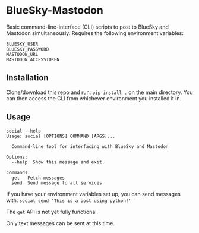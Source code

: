 # BlueSky-Mastodon

Basic command-line-interface (CLI) scripts to post to BlueSky and Mastodon simultaneously.
Requires the following environment variables:

    BLUESKY_USER
    BLUESKY_PASSWORD
    MASTODON_URL
    MASTODON_ACCESSTOKEN

## Installation

Clone/download this repo and run: `pip install .` on the main directory. You can then access the CLI from whichever environment you installed it in.

## Usage

```
social --help
Usage: social [OPTIONS] COMMAND [ARGS]...

  Command-line tool for interfacing with BlueSky and Mastodon

Options:
  --help  Show this message and exit.

Commands:
  get   Fetch messages
  send  Send message to all services
```

If you have your environment variables set up, you can send messages with: `social send 'This is a post using python!'`

The `get` API is not yet fully functional.

Only text messages can be sent at this time.
